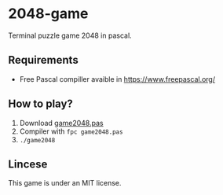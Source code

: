
# 2048-game
Terminal puzzle game 2048 in pascal. 
## Requirements
  
 - Free Pascal compiller avaible in https://www.freepascal.org/

## How to play? 
 1.  Download [game2048.pas](https://github.com/mateus-mos/2084-game/blob/main/game2084.pas)
 2. Compiler with `fpc game2048.pas`
 3.   `./game2048` 
 
## Lincese 
This game is under an MIT license. 
